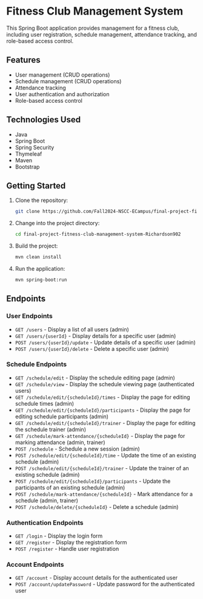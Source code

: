 # Fitness Club Management System

This Spring Boot application provides management for a fitness club, including user registration, schedule management, attendance tracking, and role-based access control.

## Features

- User management (CRUD operations)
- Schedule management (CRUD operations)
- Attendance tracking
- User authentication and authorization
- Role-based access control

## Technologies Used

- Java
- Spring Boot
- Spring Security
- Thymeleaf
- Maven
- Bootstrap

## Getting Started

1. Clone the repository:

    ```bash
    git clone https://github.com/Fall2024-NSCC-ECampus/final-project-fitness-club-management-system-Richardson902
   ```

2. Change into the project directory:

    ```bash
    cd final-project-fitness-club-management-system-Richardson902
    ```

3. Build the project:
    ```bash
    mvn clean install
    ```
   
4. Run the application:
    ```bash
    mvn spring-boot:run
    ```

## Endpoints

### User Endpoints

- `GET /users` - Display a list of all users (admin)
- `GET /users/{userId}` - Display details for a specific user (admin)
- `POST /users/{userId}/update` - Update details of a specific user (admin)
- `POST /users/{userId}/delete` - Delete a specific user (admin)

### Schedule Endpoints

- `GET /schedule/edit` - Display the schedule editing page (admin)
- `GET /schedule/view` - Display the schedule viewing page (authenticated users)
- `GET /schedule/edit/{scheduleId}/times` - Display the page for editing schedule times (admin)
- `GET /schedule/edit/{scheduleId}/participants` - Display the page for editing schedule participants (admin)
- `GET /schedule/edit/{scheduleId}/trainer` - Display the page for editing the schedule trainer (admin)
- `GET /schedule/mark-attendance/{scheduleId}` - Display the page for marking attendance (admin, trainer)
- `POST /schedule` - Schedule a new session (admin)
- `POST /schedule/edit/{scheduleId}/time` - Update the time of an existing schedule (admin)
- `POST /schedule/edit/{scheduleId}/trainer` - Update the trainer of an existing schedule (admin)
- `POST /schedule/edit/{scheduleId}/participants` - Update the participants of an existing schedule (admin)
- `POST /schedule/mark-attendance/{scheduleId}` - Mark attendance for a schedule (admin, trainer)
- `POST /schedule/delete/{scheduleId}` - Delete a schedule (admin)

### Authentication Endpoints

- `GET /login` - Display the login form
- `GET /register` - Display the registration form
- `POST /register` - Handle user registration

### Account Endpoints

- `GET /account` - Display account details for the authenticated user
- `POST /account/updatePassword` - Update password for the authenticated user
